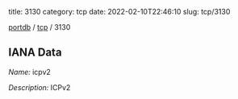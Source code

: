 title: 3130
category: tcp
date: 2022-02-10T22:46:10
slug: tcp/3130

[portdb](/) / [tcp](/category/tcp.html) / 3130


## IANA Data

_Name:_ icpv2

_Description:_ ICPv2

